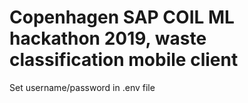 
# Copenhagen SAP COIL ML hackathon 2019, waste classification mobile client

Set username/password in .env file
